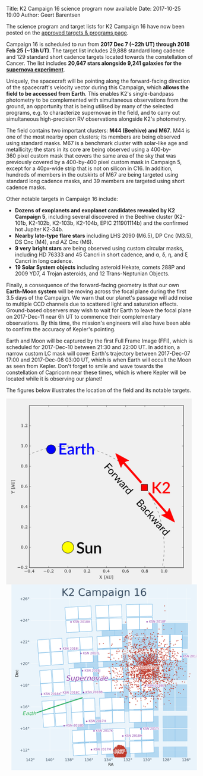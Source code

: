 Title: K2 Campaign 16 science program now available
Date: 2017-10-25 19:00
Author: Geert Barentsen

The science program and target lists for K2 Campaign 16
have now been posted on the
[approved targets & programs page](k2-approved-programs.html#campaign-16).

<p>
    Campaign 16 is scheduled to run from
    <b>2017 Dec 7 (~22h UT) through 2018 Feb 25 (~13h UT)</b>.
    The target list includes 29,888 standard long cadence
    and 129 standard short cadence targets
    located towards the constellation of Cancer.
    The list includes <b>20,647 stars alongside 
    9,241 galaxies for the <a href="supernova-experiment">supernova experiment</a></b>.
</p>
<p>
    Uniquely, the spacecraft will be pointing along the forward-facing direction
    of the spacecraft's velocity vector during this Campaign,
    which <b>allows the field to be accessed from Earth</b>. 
    This enables K2's single-bandpass photometry
    to be complemented with simultaneous observations from the ground,
    an opportunity that is being utilised by many of the selected programs,
    e.g. to characterize supernovae in the field, and to carry out
    simultaneous high-precision RV observations alongside K2's photometry.
</p>
<p>
    The field contains two important clusters: <b>M44 (Beehive) and M67</b>.
    M44 is one of the most nearby open clusters;
    its members are being observed using standard masks.
    M67 is a benchmark cluster with solar-like age and metallicity;
    the stars in its core are being observed using a 400-by-360&nbsp;pixel
    custom mask that covers the same area of the sky
    that was previously covered by a 400-by-400&nbsp;pixel custom mask in Campaign 5,
    except for a 40px-wide strip that is not on silicon in C16.
    In addition, hundreds of members in the outskirts of M67
    are being targeted using standard long cadence masks,
    and 39 members are targeted using short cadence masks.
</p>
<p>
    Other notable targets in Campaign 16 include:
    <ul>
        <li>
            <b>Dozens of exoplanets and exoplanet candidates revealed by
            K2 Campaign 5</b>,
            including several discovered in the Beehive cluster
            (K2-101b, K2-102b, K2-103b, K2-104b, EPIC 211901114b)
            and the confirmed hot Jupiter K2-34b.
        </li>
        <li>
            <b>Nearby late-type flare stars</b>
            including LHS 2090 (M6.5), DP Cnc (M3.5),
            DS Cnc (M4), and AZ Cnc (M6).
        </li>
        <li>
            <b>9 very bright stars</b> are being observed using custom circular masks,
            including HD 76333 and 45 Cancri in short cadence,
            and α, δ, η, and ξ Cancri in long cadence.
        </li>
        <li>
            <b>19 Solar System objects</b> including asteroid Hekate,
            comets 288P and 2009 YD7, 4 Trojan asteroids,
            and 12 Trans-Neptunian Objects.
        </li>   
    </ul>
</p>
<p>
    Finally, a consequence of the forward-facing geometry is that
    our own <b>Earth-Moon system</b> will be moving across the focal
    plane during the first 3.5 days of the Campaign.
    We warn that our planet's passage will add noise to multiple CCD channels
    due to scattered light and saturation effects.
    Ground-based observers may wish to wait for Earth
    to leave the focal plane on 2017-Dec-11 near 6h UT to
    commence their complementary observations.
    By this time, the mission's engineers will also have been
    able to confirm the accuracy of Kepler's pointing.
</p>
<p>
    Earth and Moon will be captured by the first Full Frame Image (FFI),
    which is scheduled for 2017-Dec-10 between 21:30 and 22:00 UT.
    In addition, a narrow custom LC mask will cover Earth's trajectory
    between 2017-Dec-07 17:00 and 2017-Dec-08 03:00 UT,
    which is when Earth will occult the Moon as seen from Kepler.
    Don't forget to smile and wave towards the constellation of Capricorn
    near these times, which is where Kepler will be located while it is
    observing our planet!
</p>

<p>
The figures below illustrates the location of the field and its notable targets.
</p>

<a href="images/k2/k2-c16-geometry.png"><img class="img-responsive" style="max-width:500px; float:left;" src="images/k2/k2-c16-geometry.png"></a>

<a href="images/k2/k2-c16-field.png"><img class="img-responsive" style="max-width:500px; float:left; margin-left:1em;" src="images/k2/k2-c16-field.png"></a>
